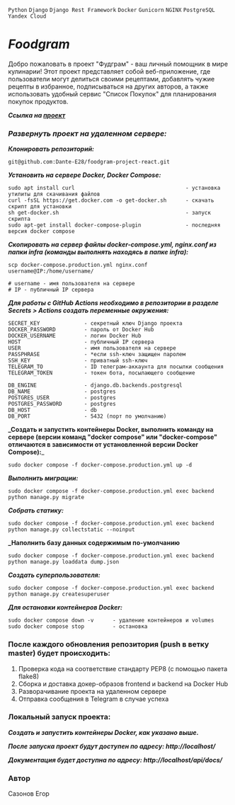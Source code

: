 `Python` `Django` `Django Rest Framework` `Docker` `Gunicorn` `NGINX` `PostgreSQL` `Yandex Cloud`

# **_Foodgram_**
Добро пожаловать в проект "Фудграм" - ваш личный помощник в мире кулинарии! Этот проект представляет собой веб-приложение, где пользователи могут делиться своими рецептами, добавлять чужие рецепты в избранное, подписываться на других авторов, а также использовать удобный сервис "Список Покупок" для планирования покупок продуктов.

**_Ссылка на [проект](https://tabemono.zapto.org "Гиперссылка к проекту.")_**

### _Развернуть проект на удаленном сервере:_

**_Клонировать репозиторий:_**
```
git@github.com:Dante-E28/foodgram-project-react.git
```
**_Установить на сервере Docker, Docker Compose:_**
```
sudo apt install curl                                   - установка утилиты для скачивания файлов
curl -fsSL https://get.docker.com -o get-docker.sh      - скачать скрипт для установки
sh get-docker.sh                                        - запуск скрипта
sudo apt-get install docker-compose-plugin              - последняя версия docker compose
```
**_Скопировать на сервер файлы docker-compose.yml, nginx.conf из папки infra (команды выполнять находясь в папке infra):_**
```
scp docker-compose.production.yml nginx.conf username@IP:/home/username/

# username - имя пользователя на сервере
# IP - публичный IP сервера
```

**_Для работы с GitHub Actions необходимо в репозитории в разделе Secrets > Actions создать переменные окружения:_**
```
SECRET_KEY              - секретный ключ Django проекта
DOCKER_PASSWORD         - пароль от Docker Hub
DOCKER_USERNAME         - логин Docker Hub
HOST                    - публичный IP сервера
USER                    - имя пользователя на сервере
PASSPHRASE              - *если ssh-ключ защищен паролем
SSH_KEY                 - приватный ssh-ключ
TELEGRAM_TO             - ID телеграм-аккаунта для посылки сообщения
TELEGRAM_TOKEN          - токен бота, посылающего сообщение

DB_ENGINE               - django.db.backends.postgresql
DB_NAME                 - postgres
POSTGRES_USER           - postgres
POSTGRES_PASSWORD       - postgres
DB_HOST                 - db
DB_PORT                 - 5432 (порт по умолчанию)
```

**_Создать и запустить контейнеры Docker, выполнить команду на сервере (версии команд "docker compose" или "docker-compose" отличаются в зависимости от установленной версии Docker Compose):**_
```
sudo docker compose -f docker-compose.production.yml up -d
```
**_Выполнить миграции:_**
```
sudo docker compose -f docker-compose.production.yml exec backend python manage.py migrate
```
**_Собрать статику:_**
```
sudo docker compose -f docker-compose.production.yml exec backend python manage.py collectstatic --noinput
```
**_Наполнить базу данных содержимым по-умолчанию**
```
sudo docker compose -f docker-compose.production.yml exec backend python manage.py loaddata dump.json
```
**_Создать суперпользователя:_**
```
sudo docker compose -f docker-compose.production.yml exec backend python manage.py createsuperuser
```
**_Для остановки контейнеров Docker:_**
```
sudo docker compose down -v      - удаление контейнеров и volumes
sudo docker compose stop         - остановка
```
### После каждого обновления репозитория (push в ветку master) будет происходить:

1. Проверка кода на соответствие стандарту PEP8 (с помощью пакета flake8)
2. Сборка и доставка докер-образов frontend и backend на Docker Hub
3. Разворачивание проекта на удаленном сервере
4. Отправка сообщения в Telegram в случае успеха

### Локальный запуск проекта:

**_Создать и запустить контейнеры Docker, как указано выше._**

**_После запуска проект будут доступен по адресу: http://localhost/_**

**_Документация будет доступна по адресу: http://localhost/api/docs/_**


### Автор
Сазонов Егор